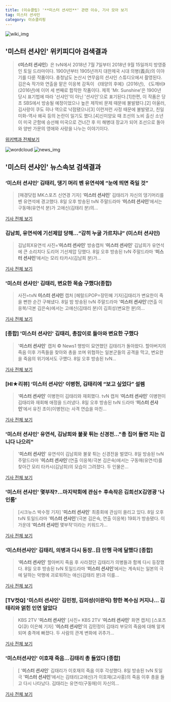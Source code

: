 ```yaml
---
title: (이슈클립) '**미스터 션샤인**' 관련 이슈, 기사 모아 보기
tag: 미스터 션샤인
category: 이슈클리핑
---
```

![wiki_img](https://user-images.githubusercontent.com/42597476/44503234-41136a80-a6d0-11e8-9071-6fc6418eafe4.png)
## **'**미스터 션샤인**'** 위키피디아 검색결과
>《**미스터 션샤인**》은 tvN에서 2018년 7월 7일부터 2018년 9월 15일까지 방영중인 토일 드라마이다. 1900년부터 1905년까지 대한제국 시대 의병(義兵)의 이야기를 다룬 작품이다. 충청남도 논산시 연무읍의 션샤인 스튜디오에서 촬영된다.김은숙 작가와 연출을 맡은 이응복 감독이 《태양의 후예》(2016년), 《도깨비》(2016년)에 이어 세 번째로 합작한 작품이다. 제목 'Mr. Sunshine'은 1900년 당시 표기법에 따라 '선샤인'이 아닌 '션샤인'으로 표기된다.[1]한편, 이 작품은 당초 SBS에서 방송될 예정이었으나 높은 제작비 문제 때문에 불발됐다.[2] 아울러, 김사랑이 쿠도 히나 역으로 낙점됐으나[3] 이런저런 사정 때문에 불발됐고, 친일 미화-역사 왜곡 등의 논란이 일기도 했다.[4]신미양요 때 조선의 노비 출신 소년이 미국 군함에 승선해 미국으로 건너간 후 미 해병대 장교가 되어 조선으로 돌아와 양반 가문의 영애와 사랑을 나누는 이야기이다.

<a href="https://ko.wikipedia.org/wiki/미스터 션샤인" target="_blank">위키백과 전체보기</a>

![wordcloud](https://s3.ap-northeast-2.amazonaws.com/lyrics101-wordcloud/2018-09-08-1536415992.png)
![news_img](https://user-images.githubusercontent.com/42597476/44507050-1206f400-a6e4-11e8-8d98-7ffbfebb353f.png)
## **'**미스터 션샤인**'** 뉴스속보 검색결과
### ‘**미스터 션샤인**’ 김태리, 댕기 머리 벤 유연석에 “눈에 띄면 죽일 것”

>[매경닷컴 MK스포츠 신연경 기자] ‘**미스터 션샤인**’ 김태리가 자신의 댕기머리를 벤 유연석에 경고했다. 8일 오후 방송된 tvN 주말드라마 ‘**미스터 션샤인**’에서는 구동매(유연석 분)가 고애신(김태리 분)의...

<a href="http://sports.mk.co.kr/view.php?year=2018&no=567097" target="_blank">기사 전체 보기</a>

### 김남희, 유연석에 기선제압 당해…“감히 누굴 가르치냐” (**미스터 션샤인**)

>김남희X유연석 사진=‘**미스터 션샤인**’ 방송캡처 ‘**미스터 션샤인**’ 김남희가 유연석에 큰 소리치다 도리어 기선제압 당했다. 8일 오후 방송된 tvN 주말드라마 ‘**미스터 션샤인**’에서는 모리 타카시(김남희 분)가...

<a href="http://star.mbn.co.kr/view.php?year=2018&no=567138&refer=portal" target="_blank">기사 전체 보기</a>

### '**미스터 션샤인**' 김태리, 변요한 목숨 구했다(종합)

>사진=tvN **미스터 션샤인** 캡처 [헤럴드POP=장민혜 기자]김태리가 변요한이 죽을 뻔한 순간 구해냈다. 8일 밤 방송된 tvN 주말드라마 '**미스터 션샤인**'(연출 이응복/극본 김은숙)에서는 고애신(김태리 분)이 김희성(변요한 분)의...

<a href="http://biz.heraldcorp.com/view.php?ud=201809082128107953984_1" target="_blank">기사 전체 보기</a>

### [종합] '**미스터 션샤인**' 김태리, 총잡이로 돌아와 변요한 구했다

>'**미스터 션샤인**' 캡처 © News1 행방이 묘연했던 김태리가 돌아왔다. 할아버지의 죽음 이후 가족들을 찾아와 총을 쏘며 위협하는 일본군들의 공격을 막고, 변요한을 죽음의 위기에서도 구헀다. 8일 오후 방송된 tvN...

<a href="http://news1.kr/articles/?3421195" target="_blank">기사 전체 보기</a>

### [HI★리뷰] ‘**미스터 션샤인**’ 이병헌, 김태리에 “보고 싶었다” 설렘

>‘**미스터 션샤인**’ 이병헌이 김태리와 재회했다. tvN 캡처 ‘**미스터 션샤인**’ 이병헌이 김태리와 재회해 애정을 드러냈다. 8일 오후 방송된 tvN 드라마 ‘**미스터 션샤인**’에서 유진 초이(이병헌)는 사격 연습을 마친...

<a href="http://star.hankookilbo.com/News/Read/6b3944659755438b8323cc391ac8df57" target="_blank">기사 전체 보기</a>

### '**미스터 션샤인**' 유연석, 김남희와 불꽃 튀는 신경전..."총 집어 들면 지는 겁니다 나으리"

>'**미스터 션샤인**' 유연석이 김남희와 불꽃 튀는 신경전을 벌였다. 8일 방송된 tvN 주말드라마 '**미스터 션샤인**'(연출 이응복/극본 김은숙)에서는 구동매(유연석)를 찾아간 모리 타카시(김남희)의 모습이 그려졌다. 두 인물은...

<a href="http://www.slist.kr/news/articleView.html?idxno=45069" target="_blank">기사 전체 보기</a>

### '**미스터 션샤인**' 몇부작?…마지막회에 관심↑ 후속작은 김희선X김영광 '나인룸'

>[시크뉴스 박수정 기자] '**미스터 션샤인**' 최종회에 관심이 쏠리고 있다. 8일 오후 tvN 토일드라마 '**미스터 션샤인**'(극본 김은숙, 연출 이응복) 19회가 방송됐다. 이 가운데 '**미스터 션샤인** 몇부작'이라는 키워드가...

<a href="http://chicnews.mk.co.kr/article.php?aid=1536415305210988006" target="_blank">기사 전체 보기</a>

### ‘미스터션샤인’ 김태리, 의병과 다시 등장..日 만행 극에 달했다 [종합]

>‘**미스터 션샤인**’ 할아버지 죽음 후 사라졌던 김태리가 의병들과 함께 다시 등장했다. 8일 오후 방송된 tvN 토일드라마 ‘**미스터 션샤인**’에서는 계속되는 일본의 극에 달하는 악행에 괴로워하는 애신(김태리 분)과 이를...

<a href="http://www.osen.co.kr/article/G1110985439" target="_blank">기사 전체 보기</a>

### [TV컷Q] '**미스터 션샤인**' 김민정, 김의성(이완익) 향한 복수심 커지나… 김태리와 얽힌 인연 알았다

>KBS 2TV '**미스터 션샤인**' [사진= KBS 2TV '**미스터 션샤인**' 화면 캡처] [스포츠Q(큐) 이은혜 기자] '**미스터 션샤인**'의 김민정이 김태리 부모의 죽음에 대해 알게 되며 충격에 빠졌다.  두 사람의 관계 변화에 귀추가...

<a href="http://www.sportsq.co.kr/news/articleView.html?idxno=302027" target="_blank">기사 전체 보기</a>

### '미스터션샤인' 이호재 죽음…김태리 총 들었다 [종합]

>[ '**미스터 션샤인**' 김태리가 이호재의 죽음 이후 각성했다. 8일 방송된 tvN 토일극 '**미스터 션샤인**'에서는 김태리(고애신)가 이호재(고사홍)의 죽음 이후 총을 들고 다시 나타났다. 김태리는 유연석(구동매)이 자신의...

<a href="http://isplus.live.joins.com/news/article/aid.asp?aid=22545807" target="_blank">기사 전체 보기</a>



